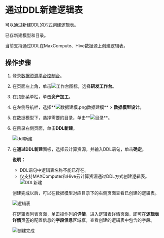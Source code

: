 # 通过DDL新建逻辑表

可以通过新建DDL的方式创建逻辑表。

已存新建模型和目录。

当前支持通过DDL在MaxCompute、Hive数据源上创建逻辑表。

## 操作步骤

1.  登录[数据资源平台控制台](https://dataq.console.aliyun.com)。

2.  在页面左上角，单击![工作台](https://static-aliyun-doc.oss-accelerate.aliyuncs.com/assets/img/zh-CN/4682213261/p280916.png)图标，选择**研发工作台**。

3.  在顶部菜单栏，单击**资产加工**。

4.  在左侧导航栏，选择**![数据建模.png](https://static-aliyun-doc.oss-accelerate.aliyuncs.com/assets/img/zh-CN/4960303261/p268674.png)数据建模** \> **数据模型设计**。

5.  在数据模型下，选择需要的目录，单击**![目录](https://static-aliyun-doc.oss-accelerate.aliyuncs.com/assets/img/zh-CN/5682213261/p280932.png)**。

6.  在目录右侧页面，单击**DDL新建**。

    ![ddl新建](https://static-aliyun-doc.oss-accelerate.aliyuncs.com/assets/img/zh-CN/6682213261/p281157.png)

7.  在**通过DDL新建**面板，选择云计算资源，并输入DDL语句，单击**确定**。

    **说明：**

    -   DDL语句中逻辑表名称不能已存在。
    -   仅支持MAXComputer和Hive云计算资源通过DDL方式创建逻辑表。
    ![DDL新建](https://static-aliyun-doc.oss-accelerate.aliyuncs.com/assets/img/zh-CN/7648559951/p132263.jpg)

    创建完成以后，可以在数据模型对应目录下的右侧页面查看已创建的逻辑表。

    ![逻辑表](https://static-aliyun-doc.oss-accelerate.aliyuncs.com/assets/img/zh-CN/3475183261/p283698.png)

    在逻辑表列表页面，单击操作列的**详情**，进入逻辑表详情页面，即可在**逻辑表详情**页签的配置信息的**字段信息**区域框，查看创建的逻辑表中包含的字段。

    ![创建完成](https://static-aliyun-doc.oss-accelerate.aliyuncs.com/assets/img/zh-CN/4475183261/p283676.png)



